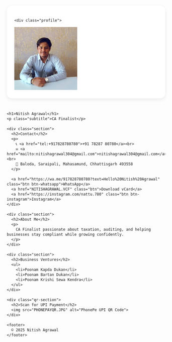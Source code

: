 <html lang="en">
<head>
  <meta charset="UTF-8" />
  <meta name="viewport" content="width=device-width, initial-scale=1.0" />
  <title>Nitish Agrawal – CA Finalist</title>
  <style>
    @keyframes fadeInUp {
      from { opacity: 0; transform: translateY(20px); }
      to { opacity: 1; transform: translateY(0); }
    }

    body {
      margin: 0;
      font-family: 'Inter', sans-serif;
      background: #f9fafb;
      color: #333;
    }

    .container {
      max-width: 480px;
      margin: 40px auto;
      background: #fff;
      border-radius: 16px;
      box-shadow: 0 4px 12px rgba(0,0,0,0.08);
      padding: 24px;
      animation: fadeInUp 0.8s ease-out both;
    }

    .profile {
      display: flex;
      justify-content: center;
      margin-bottom: 16px;
      animation: fadeInUp 1s ease-out both;
    }

    .profile img {
      width: 130px;
      height: 130px;
      border-radius: 50%;
      object-fit: cover;
      box-shadow: 0 3px 8px rgba(0,0,0,0.2);
    }

    h1 {
      text-align: center;
      font-size: 2rem;
      margin: 10px 0 4px;
    }

    p.subtitle {
      text-align: center;
      color: #555;
      margin-top: 0;
      font-weight: 500;
    }

    .section {
      margin-top: 28px;
      opacity: 0;
      transform: translateY(20px);
      animation: fadeInUp 1s ease forwards;
    }

    .section:nth-child(3) { animation-delay: 0.4s; }
    .section:nth-child(4) { animation-delay: 0.8s; }
    .section:nth-child(5) { animation-delay: 1.2s; }
    .section:nth-child(6) { animation-delay: 1.6s; }

    a {
      color: #0073e6;
      text-decoration: none;
    }

    .btn {
      display: inline-block;
      margin: 8px 6px 0 0;
      padding: 10px 18px;
      text-decoration: none;
      color: #fff;
      background: #0073e6;
      border-radius: 6px;
      font-size: 0.95rem;
      transition: background 0.3s ease;
    }

    .btn:hover { background: #005bb5; }
    .btn-whatsapp { background: #25D366; }
    .btn-instagram { background: #E1306C; }
    .btn-instagram:hover { background: #C92D61; }

    ul {
      list-style: none;
      padding: 0;
      margin: 8px 0;
    }

    li::before {
      content: "• ";
      color: #0073e6;
    }

    .qr-section {
      text-align: center;
      margin-top: 28px;
      animation: fadeInUp 2s ease-out both;
    }

    .qr-section img {
      width: 160px;
      border-radius: 12px;
      margin-top: 10px;
      box-shadow: 0 3px 10px rgba(0,0,0,0.1);
    }

    footer {
      text-align: center;
      color: #777;
      font-size: 0.85rem;
      margin-top: 32px;
      animation: fadeInUp 2.2s ease-out both;
    }
  </style>
</head>
<body>
  <div class="container">

    <div class="profile">
  <img src="profile.jpg" alt="Nitish Agrawal" style="width:200px; height:200px;">
</div>

    <h1>Nitish Agrawal</h1>
    <p class="subtitle">CA Finalist</p>

    <div class="section">
      <h2>Contact</h2>
      <p>
        📞 <a href="tel:+917828780780">+91 78287 80780</a><br>
        ✉️ <a href="mailto:nitishagrawal304@gmail.com">nitishagrawal304@gmail.com</a><br>
        📍 Baloda, Saraipali, Mahasamund, Chhattisgarh 493558
      </p>

      <a href="https://wa.me/917828780780?text=Hello%20Nitish%20Agrawal" class="btn btn-whatsapp">WhatsApp</a>
      <a href="NITISHAGRAWAL.VCF" class="btn">Download vCard</a>
      <a href="https://instagram.com/nattu.780" class="btn btn-instagram">Instagram</a>
    </div>

    <div class="section">
      <h2>About Me</h2>
      <p>
        CA Finalist passionate about taxation, auditing, and helping businesses stay compliant while growing confidently.
      </p>
    </div>

    <div class="section">
      <h2>Business Ventures</h2>
      <ul>
        <li>Poonam Kapda Dukan</li>
        <li>Poonam Bartan Dukan</li>
        <li>Poonam Krishi Sewa Kendra</li>
      </ul>
    </div>

    <div class="qr-section">
      <h2>Scan for UPI Payment</h2>
      <img src="PHONEPAYQR.JPG" alt="PhonePe UPI QR Code">
    </div>

    <footer>
      © 2025 Nitish Agrawal
    </footer>
  </div>
</body>
</html>
